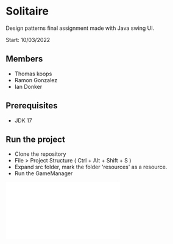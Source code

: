 # Solitaire

Design patterns final assignment made with Java swing UI.

Start: 10/03/2022

## Members

* Thomas koops
* Ramon Gonzalez
* Ian Donker

## Prerequisites

* JDK 17

## Run the project
* Clone the repository
* File > Project Structure ( Ctrl + Alt + Shift + S )
* Expand src folder, mark the folder 'resources' as a resource.
* Run the GameManager

![Class diagram](SolitaireDiagram.pdf)

